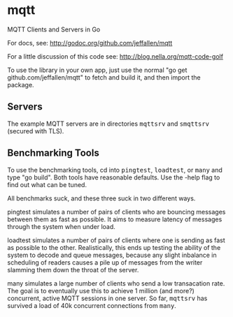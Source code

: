 mqtt
====

MQTT Clients and Servers in Go

For docs, see: http://godoc.org/github.com/jeffallen/mqtt

For a little discussion of this code see: http://blog.nella.org/mqtt-code-golf


To use the library in your own app, just use the normal "go get github.com/jeffallen/mqtt" to fetch and build it, and then import the package.

Servers
-------

The example MQTT servers are in directories <tt>mqttsrv</tt> and <tt>smqttsrv</tt> (secured with TLS).

Benchmarking Tools
------------------

To use the benchmarking tools, cd into <tt>pingtest</tt>, <tt>loadtest</tt>, or <tt>many</tt> and type "go build". Both tools have reasonable defaults. Use the -help flag to find out what can be tuned.

All benchmarks suck, and these three suck in two different ways.

pingtest simulates a number of pairs of clients who are bouncing messages between them as fast as possible. It aims to measure latency of messages through the system when under load.

loadtest simulates a number of pairs of clients where one is sending as fast as possible to the other. Realistically, this ends up testing the ability of the system to decode and queue messages, because any slight inbalance in scheduling of readers causes a pile up of messages from the writer slamming them down the throat of the server.

many simulates a large number of clients who send a low transacation rate. The goal is to eventually use this to achieve 1 million (and more?) concurrent, active MQTT sessions in one server. So far, <tt>mqttsrv</tt> has survived a load of 40k concurrent connections from <tt>many</tt>.
